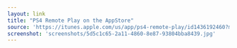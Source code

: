 ```yaml
---
layout: link
title: "PS4 Remote Play on the AppStore"
source: 'https://itunes.apple.com/us/app/ps4-remote-play/id1436192460?mt=8'
screenshot: 'screenshots/5d5c1c65-2a11-4860-8e87-93804bba8439.jpg'
---
```


